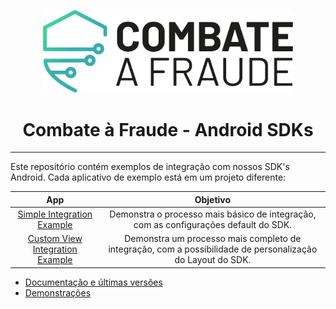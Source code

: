 <div align="center">
  
  [<img width="400px" src="/resources/combateafraude_logo.png?raw=true">](https://combateafraude.com)

  # Combate à Fraude - Android SDKs
</div>

<hr>

Este repositório contém exemplos de integração com nossos SDK's Android. Cada aplicativo de exemplo está em um projeto diferente:

| App | Objetivo |
| :--: | :--: |
| [Simple Integration Example](https://github.com/combateafraude/Android/tree/master/example) | Demonstra o processo mais básico de integração, com as configurações default do SDK. |
| [Custom View Integration Example](https://github.com/combateafraude/Android/tree/master/CustomViewExamples) | Demonstra um processo mais completo de integração, com a possibilidade de personalização do Layout do SDK. |

- [Documentação e últimas versões](https://docs.combateafraude.com/docs/mobile/introduction/home/)
- [Demonstrações](https://www.youtube.com/channel/UCTiFK4bKZdSY1yBFAIbrADg)
